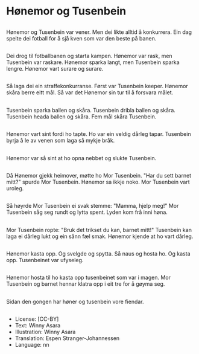 # Hønemor og Tusenbein

##
Hønemor og Tusenbein var vener. Men dei likte alltid å konkurrera. Ein dag spelte dei fotball for å sjå kven som var den beste på banen.

##
Dei drog til fotballbanen og starta kampen. Hønemor var rask, men Tusenbein var raskare. Hønemor sparka langt, men Tusenbein sparka lengre. Hønemor vart surare og surare.

##
Så laga dei ein straffekonkurranse. Først var Tusenbein keeper. Hønemor skåra berre eitt mål. Så var det Hønemor sin tur til å forsvara målet.

##
Tusenbein sparka ballen og skåra. Tusenbein dribla ballen og skåra. Tusenbein heada ballen og skåra. Fem mål skåra Tusenbein.

##
Hønemor vart sint fordi ho tapte. Ho var ein veldig dårleg tapar. Tusenbein byrja å le av venen som laga så mykje bråk.

##
Hønemor var så sint at ho opna nebbet og slukte Tusenbein.

##
Då Hønemor gjekk heimover, møtte ho Mor Tusenbein. "Har du sett barnet mitt?" spurde Mor Tusenbein. Hønemor sa ikkje noko. Mor Tusenbein vart uroleg.

##
Så høyrde Mor Tusenbein ei svak stemme: "Mamma, hjelp meg!" Mor Tusenbein såg seg rundt og lytta spent. Lyden kom frå inni høna.

##
Mor Tusenbein ropte: "Bruk det trikset du kan, barnet mitt!" Tusenbein kan laga ei dårleg lukt og ein sånn fæl smak. Hønemor kjende at ho vart dårleg.

##
Hønemor kasta opp. Og svelgde og spytta. Så naus og hosta ho. Og kasta opp. Tusenbeinet var ufyseleg.

##
Hønemor hosta til ho kasta opp tusenbeinet som var i magen. Mor Tusenbein og barnet hennar klatra opp i eit tre for å gøyma seg.

##
Sidan den gongen har høner og tusenbein vore fiendar.

##
* License: [CC-BY]
* Text: Winny Asara
* Illustration: Winny Asara
* Translation: Espen Stranger-Johannessen
* Language: nn
